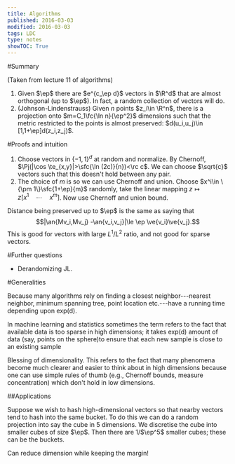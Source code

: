 ```yaml
---
title: Algorithms
published: 2016-03-03
modified: 2016-03-03
tags: LDC
type: notes
showTOC: True
---
```


#Summary

(Taken from lecture 11 of algorithms)

1. Given $\ep$ there are $e^{c_\ep d}$ vectors in $\R^d$ that are almost orthogonal (up to $\ep$). In fact, a random collection of vectors will do.
2. (Johnson-Lindenstrauss) Given $n$ points $z_i\in \R^n$, there is a projection onto $m=C_1\fc{\ln n}{\ep^2}$ dimensions such that the metric restricted to the points is almost preserved: $d(u_i,u_j)\in [1,1+\ep]d(z_i,z_j)$.

#Proofs and intuition

1. Choose vectors in $\{-1,1\}^d$ at random and normalize. By Chernoff, $\Pj(|\cos \te_{x,y}|>\sfc{\ln (2c)}{n})<\rc c$. We can choose $\sqrt{c}$ vectors such that this doesn't hold between any pair.
2. The choice of $m$ is so we can use Chernoff and union. Choose $x^i\in \{\pm 1\}\sfc{1+\ep}{m}$ randomly, take the linear mapping $z\mapsto z[x^1\quad \cdots \quad x^m]$. Now use Chernoff and union bound.

Distance being preserved up to $\ep$ is the same as saying that
$$|\an{Mv_i,Mv_j} -\an{v_i,v_j}|\le \ep \ve{v_i}\ve{v_j}.$$
This is good for vectors with large $L^1/L^2$ ratio, and not good for sparse vectors.

#Further questions

* Derandomizing JL.

#Generalities

Because many algorithms rely on finding a closest neighbor---nearest neighbor, minimum spanning tree, point location etc.---have a running time depending upon exp(d).

In machine learning and statistics sometimes the term refers to the fact that available
data is too sparse in high dimensions; it takes exp(d) amount of data (say, points on the
sphere)to ensure that each new sample is close to an existing sample

Blessing of dimensionality. This refers to the fact that many
phenomena become much clearer and easier to think about in high dimensions because one
can use simple rules of thumb (e.g., Chernoff bounds, measure concentration) which don't
hold in low dimensions.

##Applications

Suppose we wish to hash high-dimensional vectors so that nearby vectors tend to hash
into the same bucket. To do this we can do a random projection into say the cube in 5
dimensions. We discretise the cube into smaller cubes of size $\ep$. Then there are 1/$\ep^5$
smaller
cubes; these can be the buckets.

Can reduce dimension while keeping the margin!
